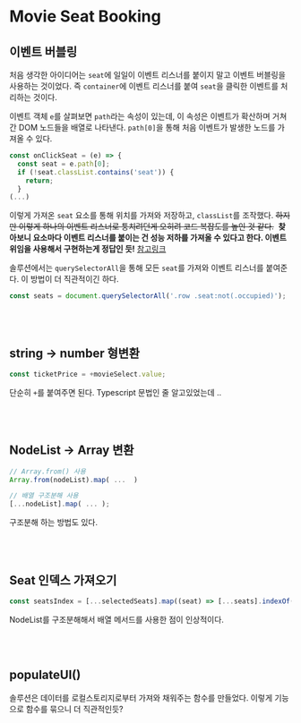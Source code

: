 # Movie Seat Booking

## 이벤트 버블링

처음 생각한 아이디어는 `seat`에 일일이 이벤트 리스너를 붙이지 말고 이벤트 버블링을 사용하는 것이었다. 즉 `container`에 이벤트 리스너를 붙여 `seat`을 클릭한 이벤트를 처리하는 것이다.<br />

이벤트 객체 `e`를 살펴보면 `path`라는 속성이 있는데, 이 속성은 이벤트가 확산하며 거쳐간 DOM 노드들을 배열로 나타낸다. `path[0]`을 통해 처음 이벤트가 발생한 노드를 가져올 수 있다.

```js
const onClickSeat = (e) => {
  const seat = e.path[0];
  if (!seat.classList.contains('seat')) {
    return;
  }
(...)
```

이렇게 가져온 `seat` 요소를 통해 위치를 가져와 저장하고, `classList`를 조작했다. <s>하지만 이렇게 하나의 이벤트 리스너로 퉁치려던게 오히려 코드 복잡도를 높인 것 같다.</s>&nbsp; **찾아보니 요소마다 이벤트 리스너를 붙이는 건 성능 저하를 가져올 수 있다고 한다. 이벤트 위임을 사용해서 구현하는게 정답인 듯!** [참고링크](https://velog.io/@dev-mish-mash/React%EC%97%90%EC%84%9C-%EC%9D%B4%EB%B2%A4%ED%8A%B8-%EC%9C%84%EC%9E%84%EC%9D%84-%ED%86%B5%ED%95%9C-%EC%9D%B4%EB%B2%A4%ED%8A%B8-%EB%A6%AC%EC%8A%A4%EB%84%88-%EC%B5%9C%EC%A0%81%ED%99%94) <br/>

솔루션에서는 `querySelectorAll`을 통해 모든 `seat`를 가져와 이벤트 리스너를 붙여준다. 이 방법이 더 직관적이긴 하다.

```js
const seats = document.querySelectorAll('.row .seat:not(.occupied)');
```

<br/><br/>

## string -> number 형변환

```js
const ticketPrice = +movieSelect.value;
```

단순히 `+`를 붙여주면 된다. Typescript 문법인 줄 알고있었는데 ..

<br/><br/>

## NodeList -> Array 변환

```js
// Array.from() 사용
Array.from(nodeList).map( ...  )

// 배열 구조분해 사용
[...nodeList].map( ... );
```

구조분해 하는 방법도 있다.

<br/><br/>

## Seat 인덱스 가져오기

```js
const seatsIndex = [...selectedSeats].map((seat) => [...seats].indexOf(seat));
```

NodeList를 구조분해해서 배열 메서드를 사용한 점이 인상적이다.

<br/><br/>

## populateUI()

솔루션은 데이터를 로컬스토리지로부터 가져와 채워주는 함수를 만들었다. 이렇게 기능으로 함수를 묶으니 더 직관적인듯?
